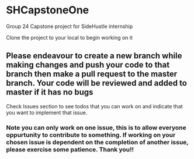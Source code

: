 # SHCapstoneOne
Group 24 Capstone project for SideHustle internship

Clone the project to your local to begin working on it


## Please endeavour to create a new branch while making changes and push your code to that branch then make a pull request to the master branch. Your code will be reviewed and added to master if it has no bugs

Check Issues section to see todos that you can work on and indicate that you want to implement that issue.

### Note you can only work on one issue, this is to allow everyone oppurtunity to contribute to something. If working on your chosen issue is dependent on the completion of another issue, please exercise some patience. Thank you!!
